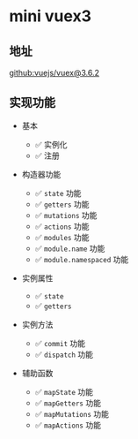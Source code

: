 # mini vuex3

## 地址

[github:vuejs/vuex@3.6.2](https://github.com/vuejs/vuex/tree/v3.6.2)

## 实现功能

-   基本

    -   ✅ 实例化
    -   ✅ 注册

-   构造器功能

    -   ✅ `state` 功能
    -   ✅ `getters` 功能
    -   ✅ `mutations` 功能
    -   ✅ `actions` 功能
    -   ✅ `modules` 功能
    -   ✅ `module.name` 功能
    -   ✅ `module.namespaced` 功能

-   实例属性

    -   ✅ `state`
    -   ✅ `getters`

-   实例方法

    -   ✅ `commit` 功能
    -   ✅ `dispatch` 功能

-   辅助函数

    -   ✅ `mapState` 功能
    -   ✅ `mapGetters` 功能
    -   ✅ `mapMutations` 功能
    -   ✅ `mapActions` 功能
